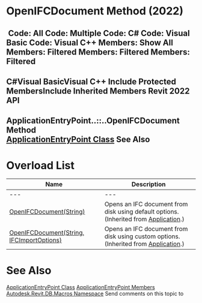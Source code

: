 # OpenIFCDocument Method (2022)

﻿
 Code: All Code: Multiple Code: C# Code: Visual Basic Code: Visual C++  Members: Show All Members: Filtered Members: Filtered Members: Filtered   
---  
C#Visual BasicVisual C++
Include Protected MembersInclude Inherited Members
Revit 2022 API  
---  
ApplicationEntryPoint..::..OpenIFCDocument Method   
[ApplicationEntryPoint Class](f18a0fa9-29ba-111e-e1e9-2124ec3c4d2b.md "ApplicationEntryPoint Class") See Also  
---  
# Overload List
| Name | Description |
| --- | --- |
| --- | --- | --- |
| [OpenIFCDocument(String)](596a3b91-4647-a3b6-818f-17f722f13c53.md "OpenIFCDocument Method \(String\)") | Opens an IFC document from disk using default options.  (Inherited from [Application](94db8ea8-d2c3-5e71-8030-466bcb8e4426.md "Application Class").) |
| [OpenIFCDocument(String, IFCImportOptions)](84e92ca4-6c6a-af82-454e-1c0b7b145398.md "OpenIFCDocument Method \(String, IFCImportOptions\)") | Opens an IFC document from disk using custom options.  (Inherited from [Application](94db8ea8-d2c3-5e71-8030-466bcb8e4426.md "Application Class").) |

# See Also
[ApplicationEntryPoint Class](f18a0fa9-29ba-111e-e1e9-2124ec3c4d2b.md "ApplicationEntryPoint Class")
[ApplicationEntryPoint Members](5b26a8b9-af01-ec6a-fcbc-452e2a55c77d.md "ApplicationEntryPoint Members")
[Autodesk.Revit.DB.Macros Namespace](8b8f9876-f4c2-abff-fc5b-79e337d84e01.md "Autodesk.Revit.DB.Macros Namespace")
Send comments on this topic to 